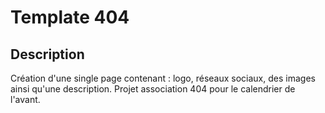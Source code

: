 # Template 404

## Description 

Création d'une single page contenant : logo, réseaux sociaux, des images ainsi qu'une description. 
Projet association 404 pour le calendrier de l'avant.
